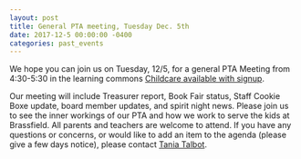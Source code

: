 ```yaml
---
layout: post
title: General PTA meeting, Tuesday Dec. 5th
date: 2017-12-5 00:00:00 -0400
categories: past_events
---
```

We hope you can join us on Tuesday, 12/5, for a general PTA Meeting from 4:30-5:30 in the learning commons [Childcare available with signup](http://www.signupgenius.com/go/5080b4ea9af2eabf58-school).

Our meeting will include Treasurer report, Book Fair status, Staff Cookie Boxe update, board member updates, and spirit night news. Please join us to see the inner workings of our PTA and how we work to serve the kids at Brassfield. All parents and teachers are welcome to attend.  If you have any questions or concerns, or would like to add an item to the agenda (please give a few days notice), please contact [Tania Talbot](mailto:school@gopack.org).
